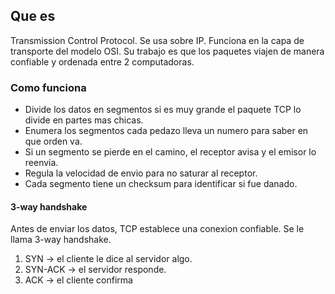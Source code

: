 ## Que es
Transmission Control Protocol.
Se usa sobre IP.
Funciona en la capa de transporte del modelo OSI.
Su trabajo es que los paquetes viajen de manera confiable y ordenada entre 2 computadoras.
### Como funciona
- Divide los datos en segmentos si es muy grande el paquete TCP lo divide en partes mas chicas.
- Enumera los segmentos cada pedazo lleva un numero para saber en que orden va.
- Si un segmento se pierde en el camino, el receptor avisa y el emisor lo reenvia.
- Regula la velocidad de envio para no saturar al receptor.
- Cada segmento tiene un checksum para identificar si fue danado.
#### 3-way handshake
Antes de enviar los datos, TCP establece una conexion confiable.
Se le llama 3-way handshake.
1. SYN -> el cliente le dice al servidor algo.
2. SYN-ACK -> el servidor responde.
3. ACK -> el cliente confirma